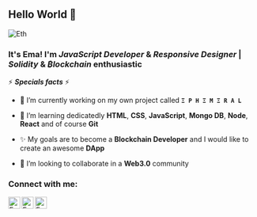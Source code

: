 ## Hello World 👋

![Eth](https://ethereum.org/static/28214bb68eb5445dcb063a72535bc90c/c3328/hero.png)

### It's Ema! I'm *JavaScript Developer* & *Responsive Designer* | *Solidity* & *₿lockchain* enthusiastic

⚡ ***Specials facts*** ⚡

- 🔭 I’m currently working on my own project called **`Ξ P H Ξ M Ξ R A L`**

- 🌱 I’m learning dedicatedly **HTML**, **CSS**, **JavaScript**, **Mongo DB**, **Node**, **React** and of course **Git**

- ✨ My goals are to become a **Blockchain Developer** and I would like to create an awesome **DApp**

- 👯 I’m looking to collaborate in a **Web3.0** community

### Connect with me:

<a href="https://www.linkedin.com/in/emanuelpeire/">
<img align="left" alt="Emanuel Peire LinkedIN" width="24px" src="https://icongr.am/fontawesome/linkedin.svg?size=128&color=70c8ff" />
</a>
<a href="https://www.twitter.com/ephemeral_eth/">
<img align="left" alt="Emanuel Peire Twitter" width="24px" src="https://icongr.am/fontawesome/twitter.svg?size=128&color=70c8ff" />
</a>
<a href="https://www.instagram.com/ephemeral_eth/">
<img align="left" alt="Emanuel Peire Instagram" width="24px" src="https://icongr.am/fontawesome/instagram.svg?size=128&color=70c8ff" />
</a>
